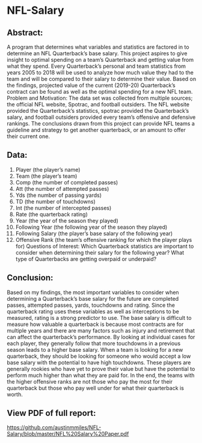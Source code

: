 # NFL-Salary
## Abstract:
A program that determines what variables and statistics are factored in to determine an NFL
Quarterback’s base salary. This project aspires to give insight to optimal spending on a team’s
Quarterback and getting value from what they spend. Every Quarterback’s personal and team
statistics from years 2005 to 2018 will be used to analyze how much value they had to the team
and will be compared to their salary to determine their value. Based on the findings, projected
value of the current (2019-20) Quarterback’s contract can be found as well as the optimal
spending for a new NFL team.
Problem and Motivation:
The data set was collected from multiple sources; the official NFL website, Spotrac, and football
outsiders. The NFL website provided the Quarterback’s statistics, spotrac provided the
Quarterback’s salary, and football outsiders provided every team’s offensive and defensive
rankings. The conclusions drawn from this project can provide NFL teams a guideline and
strategy to get another quarterback, or an amount to offer their current one.

## Data:
1. Player (the player’s name)
2. Team (the player’s team)
3. Comp (the number of completed passes)
4. Att (the number of attempted passes)
5. Yds (the number of passing yards)
6. TD (the number of touchdowns)
7. Int (the number of intercepted passes)
8. Rate (the quarterback rating)
9. Year (the year of the season they played)
10. Following Year (the following year of the season they played)
11. Following Salary (the player’s base salary of the following year)
12. Offensive Rank (the team’s offensive ranking for which the player plays for)
Questions of Interest:
Which Quarterback statistics are important to consider when determining their salary for
the following year? What type of Quarterbacks are getting overpaid or underpaid?

## Conclusion:
Based on my findings, the most important variables to consider when determining a
Quarterback’s base salary for the future are completed passes, attempted passes, yards,
touchdowns and rating. Since the quarterback rating uses these variables as well as interceptions
to be measured, rating is a strong predictor to use. The base salary is difficult to measure how
valuable a quarterback is because most contracts are for multiple years and there are many
factors such as injury and retirement that can affect the quarterback’s performance. By looking at
individual cases for each player, they generally follow that more touchdowns in a previous
season leads to a higher base salary. When a team is looking for a new quarterback, they should
be looking for someone who would accept a low base salary with the potential to have high
touchdowns. These players are generally rookies who have yet to prove their value but have the
potential to perform much higher than what they are paid for. In the end, the teams with the
higher offensive ranks are not those who pay the most for their quarterback but those who pay
well under for what their quarterback is worth.

## View PDF of full report:
https://github.com/austinmmiles/NFL-Salary/blob/master/NFL%20Salary%20Paper.pdf
